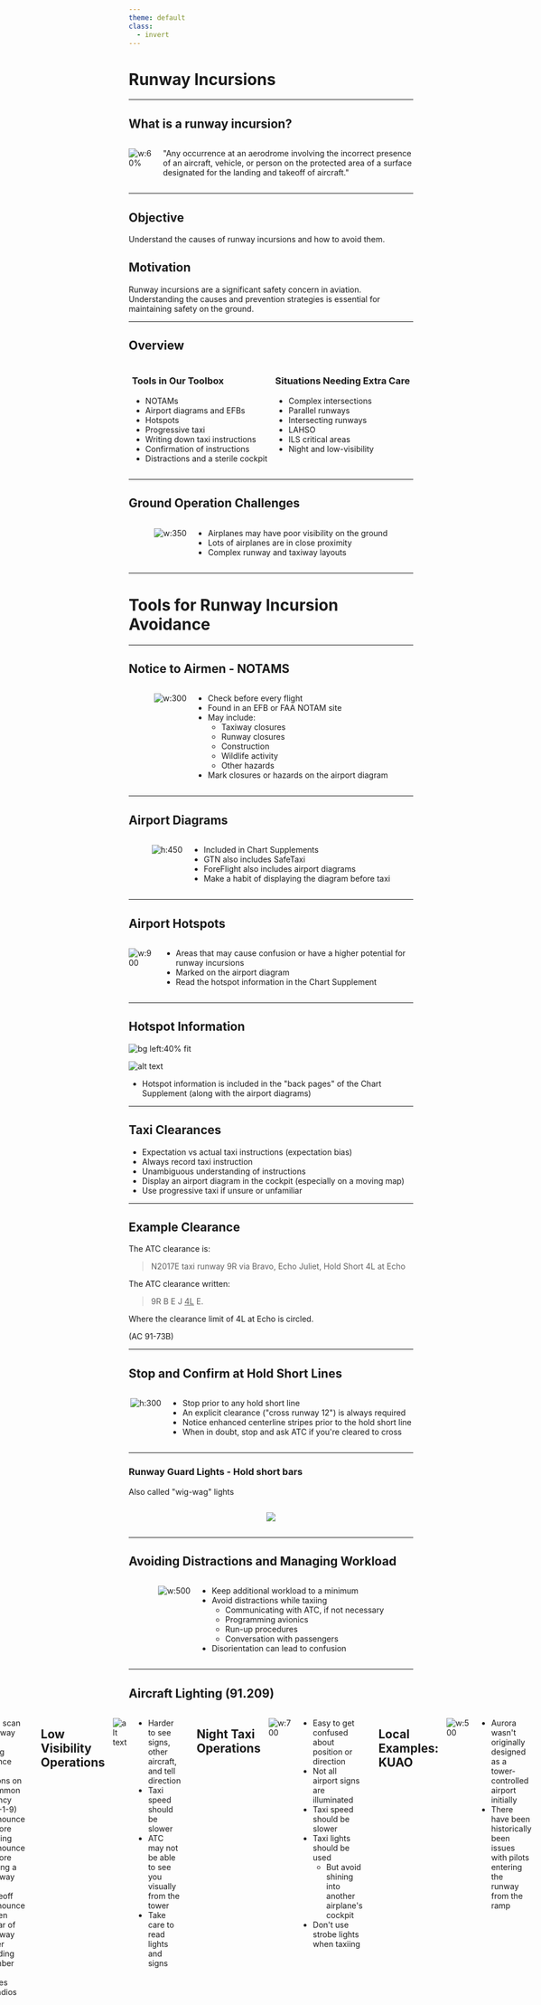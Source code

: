 ```yaml
---
theme: default
class:
  - invert
---
```


<style>
.h-stack {
  display: flex;
  column-gap: 1em;
  justify-content: center;
}

</style>

# Runway Incursions

---

## What is a runway incursion?

<div class="h-stack">

![w:60%](images/image-45.png)

"Any occurrence at an aerodrome involving the incorrect presence of an aircraft, vehicle, or person on the protected area of a surface designated for the landing and takeoff of aircraft."

</div>

---

## Objective

Understand the causes of runway incursions and how to avoid them.

## Motivation

Runway incursions are a significant safety concern in aviation. Understanding the causes and prevention strategies is essential for maintaining safety on the ground.

---

## Overview

<div class="h-stack">

<div>

### Tools in Our Toolbox

- NOTAMs
- Airport diagrams and EFBs
- Hotspots
- Progressive taxi
- Writing down taxi instructions
- Confirmation of instructions
- Distractions and a sterile cockpit

</div>

<div>

### Situations Needing Extra Care

- Complex intersections
- Parallel runways
- Intersecting runways
- LAHSO
- ILS critical areas
- Night and low-visibility

</div>

</div>

---

## Ground Operation Challenges

<div class="h-stack">

![w:350](images/image-46.png)

- Airplanes may have poor visibility on the ground
- Lots of airplanes are in close proximity
- Complex runway and taxiway layouts

</div>

---

# Tools for Runway Incursion Avoidance

---

## Notice to Airmen - NOTAMS

<div class="h-stack">

![w:300](images/pdx-notams.jpeg)

- Check before every flight
- Found in an EFB or FAA NOTAM site
- May include:
  - Taxiway closures
  - Runway closures
  - Construction
  - Wildlife activity
  - Other hazards
- Mark closures or hazards on the airport diagram

</div>

---

## Airport Diagrams

<div class="h-stack">

![h:450](images/image-34.png)

- Included in Chart Supplements
- GTN also includes SafeTaxi
- ForeFlight also includes airport diagrams
- Make a habit of displaying the diagram before taxi

</div>

---

## Airport Hotspots

<div class="h-stack">

![w:900](images/image-35.png)

- Areas that may cause confusion or have a higher potential for runway incursions
- Marked on the airport diagram
- Read the hotspot information in the Chart Supplement

</div>

---

## Hotspot Information

![bg left:40% fit](images/ksea-hotspot.jpeg)

![alt text](images/image-36.png)

- Hotspot information is included in the "back pages" of the Chart Supplement (along with the airport diagrams)

---

## Taxi Clearances

- Expectation vs actual taxi instructions (expectation bias)
- Always record taxi instruction
- Unambiguous understanding of instructions
- Display an airport diagram in the cockpit (especially on a moving map)
- Use progressive taxi if unsure or unfamiliar

---

## Example Clearance

The ATC clearance is:

> N2017E taxi runway 9R via Bravo, Echo Juliet, Hold Short 4L at Echo

The ATC clearance written:

> 9R B E J <u>4L</u> E.

Where the clearance limit of 4L at Echo is circled.

(AC 91-73B)

---

## Stop and Confirm at Hold Short Lines

<div class="h-stack">

![h:300](images/image-37.png)

- Stop prior to any hold short line
- An explicit clearance ("cross runway 12") is always required
- Notice enhanced centerline stripes prior to the hold short line
- When in doubt, stop and ask ATC if you're cleared to cross

</div>

---

### Runway Guard Lights - Hold short bars

Also called "wig-wag" lights

<div class="h-stack">

![](images/guard-lights.png)

</div>

---

## Avoiding Distractions and Managing Workload

<div class="h-stack">

![w:500](images/image-47.png)

- Keep additional workload to a minimum
- Avoid distractions while taxiing
  - Communicating with ATC, if not necessary
  - Programming avionics
  - Run-up procedures
  - Conversation with passengers
- Disorientation can lead to confusion

</div>

---

## Aircraft Lighting (91.209)

<div class="h-stack">

![w:600](images/image-43.png)

- Anti-collision/beacon: On all the time
- Position lights (red/green): Sunset to sunrise
- Taxi light used for taxi
- Taxi + landing lights should be used for takeoff
- All lights on when crossing runways

---

# Scenarios Requiring Extra Diligence

---

## Intersecting Runways

<div class="h-stack">

![w:1000](images/image-49.png)

- Don't confuse intersecting run way with a taxiway
- Aircraft may be operating from the other runway
- Runway/runway crossing will not have the same signage and markings as a taxiway/runway crossing

</div>

---

## Complex Intersections

<div class="h-stack">

![w:900](images/image-5.png)

- Multi-taxiway intersections can be very confusing
- Be sure to read the signage carefully and cross-check with the airport diagram
- Use progressive taxi instructions if unsure
- Take extra care at night

</div>

---

## Departing the Runway After Landing

<div class="h-stack">

![h:300](images/image-38.png)

</div>

- Departing the runway after landing
  - Move past the hold short line, getting out of the runway safety area
  - Run any checklists, then contact ATC
- Be careful rolling out onto a taxiway near another runway
- Never exit onto another runway without ATC authorization

---

## Taxiing Between Parallel Runways

<div class="h-stack">

![h:300](images/image-38.png)

</div>

- Taxiing between parallel runways
  - Exercise increased awareness when taxing in between active parallel runways
  - Ensure you're out of both runway's safety area

---

## Uncontrolled Airfields

<div class="h-stack">

![w:500](images/image-48.png)

- Always scan the runway before entering
- Announce your intentions on the common frequency (AIM 4-1-9)
  - Announce before taxiing
  - Announce before taking a runway for takeoff
  - Announce when clear of runway after landing
- Remember not all airplanes have radios

</div>

---

## Low Visibility Operations

<div class="h-stack">

![alt text](images/image-41.png)

- Harder to see signs, other aircraft, and tell direction
- Taxi speed should be slower
- ATC may not be able to see you visually from the tower
- Take care to read lights and signs

</div>

---

## Night Taxi Operations

<div class="h-stack">

![w:700](images/image-42.png)

- Easy to get confused about position or direction
- Not all airport signs are illuminated
- Taxi speed should be slower
- Taxi lights should be used
  - But avoid shining into another airplane's cockpit
- Don't use strobe lights when taxiing

</div>

---

## Local Examples: KUAO

<div class="h-stack">

![w:500](images/image-53.png)

- Aurora wasn't originally designed as a tower-controlled airport initially
- There have been historically been issues with pilots entering the runway from the ramp

</div>

---

## Local Examples: KVUO

<div class="h-stack">

![w:500](images/image-54.png)

- SFRA rules apply
- We don't need a clearance to enter the runway, however
  - We _do_ need to contact Pearson Advisory
  - We also need to announce our intentions like any other non-towered airport

</div>

---

## Case Study: Chicago Midway Near-Miss

![w:700](images/image-52.png)

[VASAviation Video](https://www.youtube.com/watch?v=c6Mp9aUJaTY)

---

## Case Study: Chicago Midway Near-Miss

<div class="h-stack">

![w:750](<images/KMDW Chicago Midway International.jpeg>)

- FlexJet obvious had some confusion from the start
- Crossing runways don't always have hold-short markings
- 31L is narrow, may have looked like a taxiway
- Other things we might not know:
  - Pilot's familiarly with the airport?
  - Distractions?
  - Expectation bias?
  - Time pressure?

</div>

---

# Summary

- Ground Operations: Presents unique challenges
- NOTAMS, Hotspots, Complex Intersections
- Taxi Clearances: Expectations vs actual
- Hold Short Lines: Confirm you have a clearance to cross
- Distractions and Workload: Minimize distractions
- Specific Scenarios: Parallel runways, rollout near another runway
- Uncontrolled Airfields: No-radio airplanes are out there

---

## Knowledge Check

Taxiing at a towered airport, you realized after passing a complicated intersection you that you've made a wrong turn. You're now on taxiway Juliet instead, when you were cleared via taxiway Bravo.

What should you do?

---

## Knowledge Check

You've just landed and are taxiing off the runway. Where should you stop and do your after-landing checklist?

---

## Knowledge Check

You are approaching a runway that you will need to cross to get to your destination. You can't remember if ATC cleared you to cross.

What should you do?
